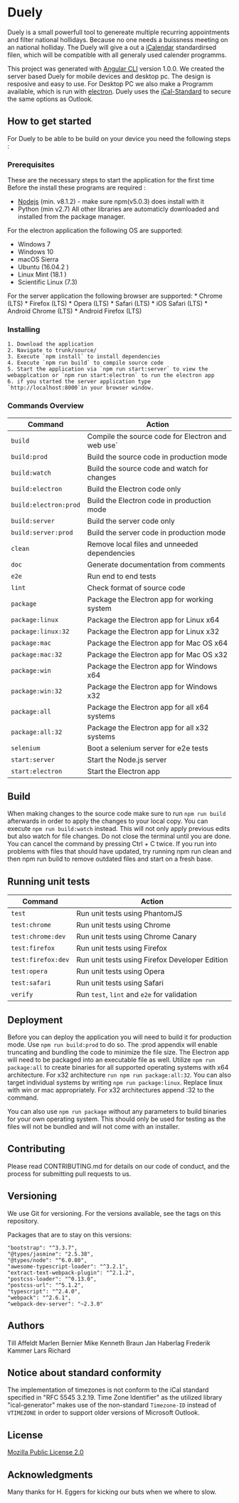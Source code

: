 # Duely

Duely is a small powerfull tool to genereate multiple recurring appointments and filter national hollidays. Because no one needs a buissness meeting on an national holliday. The Duely will give a out a [iCalendar](https://www.npmjs.com/package/ical-generator) standardirsed filen, which will be compatible with all generaly used calender programms.

This project was generated with [Angular CLI](https://github.com/angular/angular-cli) version 1.0.0. We created the server based Duely for mobile devices and desktop pc. The design is resposive and easy to use. For Desktop PC we also make a Programm available, which is run with [electron](https://electron.atom.io/). Duely uses the [iCal-Standard](https://www.npmjs.com/package/ical-generator) to secure the same options as Outlook.

## How to get started

For Duely to be able to be build on your device you need the following steps :

### Prerequisites
These are the necessary steps to start the application for the first time
Before the install these programs are required :
  * [Nodejs](https://nodejs.org/en/) (min. v8.1.2) - make sure npm(v5.0.3) does install with it
  * Python (min v2.7)
All other libraries are automaticly downloaded and installed from the package manager.

For the electron application the following OS are supported:
   * Windows 7
   * Windows 10
   * macOS Sierra
   * Ubuntu (16.04.2 )
   * Linux Mint (18.1 )
   * Scientific Linux (7.3)

For the server application the following browser are supported:
    * Chrome (LTS)
    * Firefox (LTS)
    * Opera (LTS)
    * Safari (LTS)
    * iOS Safari (LTS)
    * Android Chrome (LTS)
    * Android Firefox (LTS)

### Installing
    1. Download the application
    2. Navigate to trunk/source/
    3. Execute `npm install` to install dependencies
    4. Execute `npm run build` to compile source code
    5. Start the application via `npm run start:server` to view the webapplcation or `npm run start:electron` to run the electron app
    6. if you started the server application type `http://localhost:8000`in your browser window.


### Commands Overview
|Command | Action|
| ------------- | --------------------- |
|`build`| Compile the source code for Electron and web use`|
|`build:prod`| Build the source code in production mode|
|`build:watch`| Build the source code and watch for changes|
|`build:electron`| Build the Electron code only|
|`build:electron:prod`| Build the Electron code in production mode|
|`build:server`| Build the server code only|
|`build:server:prod`| Build the server code in production mode|
|`clean`| Remove local files and unneeded dependencies|
|`doc`| Generate documentation from comments|
|`e2e`| Run end to end tests|
|`lint`	| Check format of source code|
|`package`| Package the Electron app for working system|
|`package:linux`| Package the Electron app for Linux x64|
|`package:linux:32`| Package the Electron app for Linux x32|
|`package:mac`| Package the Electron app for Mac OS x64|
|`package:mac:32`| Package the Electron app for Mac OS x32|
|`package:win`| Package the Electron app for Windows x64|
|`package:win:32`| Package the Electron app for Windows x32|
|`package:all`| Package the Electron app for all x64 systems|
|`package:all:32`| Package the Electron app for all x32 systems|
|`selenium`| Boot a selenium server for e2e tests|
|`start:server`	| Start the Node.js server|
|`start:electron`| Start the Electron app|

## Build

When making changes to the source code make sure to run `npm run build` afterwards
in order to apply the changes to your local copy.
You can execute `npm run build:watch` instead. This will not only apply previous edits
but also watch for file changes. Do not close the terminal until you are done. You can cancel the
command by pressing Ctrl + C twice.
If you run into problems with files that should have updated, try running npm run clean and then
npm run build to remove outdated files and start on a fresh base.

## Running unit tests

Command | Action
| ------------- | --------------------- |
| `test`  | Run unit tests using PhantomJS |
| `test:chrome` | Run unit tests using Chrome |
| `test:chrome:dev` | Run unit tests using Chrome Canary |
| `test:firefox` | Run unit tests using Firefox |
| `test:firefox:dev` | Run unit tests using Firefox Developer Edition |
| `test:opera` | Run unit tests using Opera |
| `test:safari` | Run unit tests using Safari |
| `verify` | Run `test`, `lint` and `e2e` for validation |


## Deployment

Before you can deploy the application you will need to build it for production mode.
Use `npm run build:prod` to do so. The :prod appendix will enable truncating and bundling the code
to minimize the file size.
The Electron app will need to be packaged into an executable file as well.
Utilize `npm run package:all` to create binaries for all supported operating systems
with x64 architecture. For x32 architecture `run npm run package:all:32`. You can also target
individual systems by writing `npm run package:linux`. Replace linux with win or mac
appropriately. For x32 architectures append :32 to the command.

You can also use `npm run package` without any parameters to build binaries for your own operating
system. This should only be used for testing as the files will not be bundled and will not come
with an installer.

## Contributing

Please read CONTRIBUTING.md for details on our code of conduct, and the process for submitting pull requests to us.
## Versioning

We use Git for versioning. For the versions available, see the tags on this repository.

Packages that are to stay on this versions:

    "bootstrap": "^3.3.7",
    "@types/jasmine": "2.5.38",
    "@types/node": "^6.0.80",
    "awesome-typescript-loader": "^3.2.1",
    "extract-text-webpack-plugin": "^2.1.2",
    "postcss-loader": "^0.13.0",
    "postcss-url": "^5.1.2",
    "typescript": "^2.4.0",
    "webpack": "^2.6.1",
    "webpack-dev-server": "~2.3.0"

## Authors
   Till Affeldt
   Marlen Bernier
   Mike Kenneth Braun
   Jan Haberlag
   Frederik Kammer
   Lars Richard

## Notice about standard conformity
The implementation of timezones is not conform to the iCal standard specified in "RFC 5545 3.2.19. Time Zone Identifier"
as the utilized library "ical-generator" makes use of the non-standard `Timezone-ID` instead of `VTIMEZONE` in order
to support older versions of Microsoft Outlook.

## License

[Mozilla Public License 2.0](https://www.mozilla.org/en-US/MPL/2.0/)

## Acknowledgments

Many thanks for H. Eggers for kicking our buts when we where to slow.
